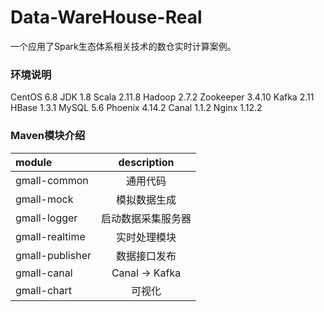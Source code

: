 # Data-WareHouse-Real
一个应用了Spark生态体系相关技术的数仓实时计算案例。

### 环境说明

CentOS 6.8
JDK 1.8
Scala 2.11.8
Hadoop 2.7.2
Zookeeper 3.4.10
Kafka 2.11
HBase 1.3.1
MySQL 5.6
Phoenix 4.14.2
Canal 1.1.2
Nginx 1.12.2

### Maven模块介绍

module | description
 :- | :-:
gmall-common | 通用代码
gmall-mock | 模拟数据生成
gmall-logger | 启动数据采集服务器
gmall-realtime | 实时处理模块
gmall-publisher | 数据接口发布
gmall-canal | Canal -> Kafka
gmall-chart | 可视化
